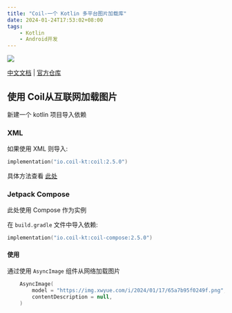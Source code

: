 ```yaml
---
title: "Coil-一个 Kotlin 多平台图片加载库"
date: 2024-01-24T17:53:02+08:00
tags:
    - Kotlin
    - Android开发
---
```


![](https://coil-kt.github.io/coil/logo.svg)

[中文文档](https://github.com/coil-kt/coil/blob/main/README-zh.md) | [官方仓库](https://github.com/coil-kt/coil)


## 使用 Coil从互联网加载图片

新建一个 kotlin 项目导入依赖

### XML

如果使用 XML 则导入:

```kotlin
implementation("io.coil-kt:coil:2.5.0")
```

具体方法查看 [此处](https://github.com/coil-kt/coil/blob/main/README-zh.md#%E5%BF%AB%E9%80%9F%E4%B8%8A%E6%89%8B)

### Jetpack Compose

此处使用 Compose 作为实例

在 `build.gradle` 文件中导入依赖:

```kotlin
implementation("io.coil-kt:coil-compose:2.5.0")
```

#### 使用

通过使用 `AsyncImage` 组件从网络加载图片

```kotlin
    AsyncImage(
        model = "https://img.xwyue.com/i/2024/01/17/65a7b95f0249f.png",
        contentDescription = null,
    )
```


